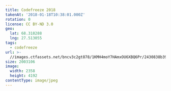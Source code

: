 ```yaml
---
title: Codefreeze 2018
takenAt: '2018-01-18T10:38:01.000Z'
rotation: 0
license: CC BY-ND 3.0
geo:
  lat: 68.318288
  lng: 27.513055
tags:
  - codefreeze
url: >-
  //images.ctfassets.net/bncv3c2gt878/1KMH4moY7HAmxOU6XBQ6Pr/2430838b391541ade300b76247195552/codefreeze-2018_39091611754_o
size: 2003106
image:
  width: 2358
  height: 4192
contentType: image/jpeg
---
```


